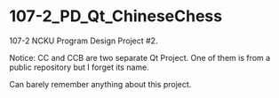 # 107-2_PD_Qt_ChineseChess
107-2 NCKU Program Design Project #2.

Notice: CC and CCB are two separate Qt Project.
One of them is from a public repository but I forget its name.

Can barely remember anything about this project.
